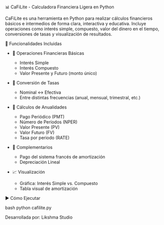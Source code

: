 📊 CaFiLite - Calculadora Financiera Ligera en Python

CaFiLite es una herramienta en Python para realizar cálculos financieros básicos e intermedios de forma clara, interactiva y educativa. Incluye operaciones como interés simple, compuesto, valor del dinero en el tiempo, conversiones de tasas y visualización de resultados.


🔧 Funcionalidades Incluidas

- 🧮 Operaciones Financieras Básicas
  - Interés Simple  
  - Interés Compuesto  
  - Valor Presente y Futuro (monto único)

- 🔄 Conversión de Tasas
  - Nominal ↔️ Efectiva  
  - Entre distintas frecuencias (anual, mensual, trimestral, etc.)

- 📆 Cálculos de Anualidades
  - Pago Periódico (PMT)  
  - Número de Períodos (NPER)  
  - Valor Presente (PV)  
  - Valor Futuro (FV)  
  - Tasa por periodo (RATE)

- 💼 Complementarios
  - Pago del sistema francés de amortización  
  - Depreciación Lineal

- 📈 Visualización
  - Gráfica: Interés Simple vs. Compuesto  
  - Tabla visual de amortización


▶️ Cómo Ejecutar

bash
python cafilite.py

Desarrollada por:
Likshma Studio
